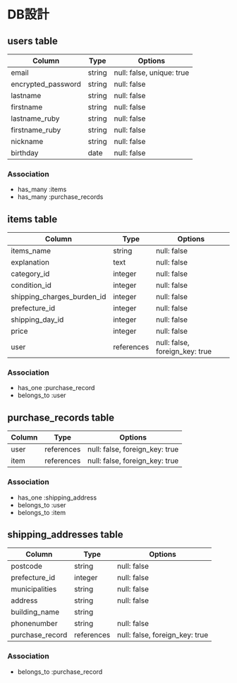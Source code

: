 # DB設計

## users table

| Column             | Type                | Options                   |
|--------------------|---------------------|---------------------------|
| email              | string              | null: false, unique: true |
| encrypted_password | string              | null: false               |
| lastname           | string              | null: false               |
| firstname          | string              | null: false               |
| lastname_ruby      | string              | null: false               |
| firstname_ruby     | string              | null: false               |
| nickname           | string              | null: false               |
| birthday           | date                | null: false               |

### Association

* has_many :items
* has_many :purchase_records

## items table

| Column                     | Type                | Options                        |
|----------------------------|---------------------|--------------------------------|
| items_name                 | string              | null: false                    |
| explanation                | text                | null: false                    |
| category_id                | integer             | null: false                    |
| condition_id               | integer             | null: false                    |
| shipping_charges_burden_id | integer             | null: false                    |
| prefecture_id              | integer             | null: false                    |
| shipping_day_id            | integer             | null: false                    |
| price                      | integer             | null: false                    |
| user                       | references          | null: false, foreign_key: true |

### Association

* has_one :purchase_record
* belongs_to :user

## purchase_records table

| Column                  | Type                | Options                        |
|-------------------------|---------------------|--------------------------------|
| user                    | references          | null: false, foreign_key: true |
| item                    | references          | null: false, foreign_key: true |

### Association

* has_one :shipping_address
* belongs_to :user
* belongs_to :item

## shipping_addresses table

| Column                  | Type                | Options                        |
|-------------------------|---------------------|--------------------------------|
| postcode                | string              | null: false                    |
| prefecture_id           | integer             | null: false                    |
| municipalities          | string              | null: false                    |
| address                 | string              | null: false                    |
| building_name           | string              |                                |
| phonenumber             | string              | null: false                    |
| purchase_record         | references          | null: false, foreign_key: true |

### Association

* belongs_to :purchase_record